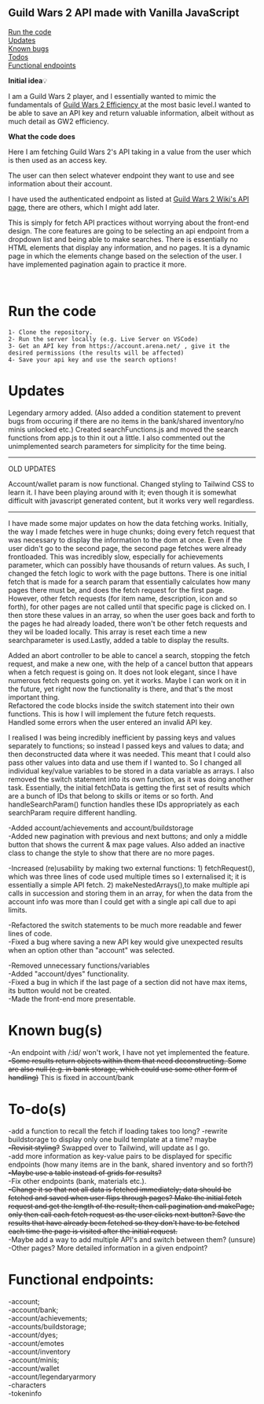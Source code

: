 
## Guild Wars 2 API made with Vanilla JavaScript

[Run the code](#run-the-code)<br>
[Updates](#updates)<br>
[Known bugs](#known-bugs)<br>
[Todos](#to-dos)<br>
[Functional endpoints](#functional-endpoints)<br>

  
<strong>Initial idea</strong>💡 <br>

I am a Guild Wars 2 player, and I essentially wanted to mimic the fundamentals of <a  href=https://gw2efficiency.com/> Guild Wars 2 Efficiency </a> at the most basic level.I wanted to be able to save an API key and return valuable information, albeit without as much detail as GW2 efficiency.


<strong> What the code does </strong> <br>

Here I am fetching Guild Wars 2's API taking in a value from the user which is then used as an access key.

The user can then select whatever endpoint they want to use and see information about their account.

I have used the authenticated endpoint as listed at <a  href="https://wiki.guildwars2.com/wiki/API:API_key"> Guild Wars 2 Wiki's API page</a>, there are others, which I might add later.

This is simply for fetch API practices without worrying about the front-end design. The core features are going to be selecting an api endpoint from a dropdown list and being able to make searches. There is essentially no HTML elements that display any information, and no pages. It is a dynamic page in which the elements change based on the selection of the user. I have implemented pagination again to practice it more.

<br>

# Run the code
```
1- Clone the repository.
2- Run the server locally (e.g. Live Server on VSCode)
3- Get an API key from https://account.arena.net/ , give it the desired permissions (the results will be affected)
4- Save your api key and use the search options!
```
  
# Updates
Legendary armory added. (Also added a condition statement to prevent bugs from occuring if there are no items in the bank/shared inventory/no minis unlocked etc.)
Created searchFunctions.js and moved the search functions from app.js to thin it out a little. I also commented out the unimplemented search parameters for simplicity for the time being.

<hr> 
OLD UPDATES

Account/wallet param is now functional.
Changed styling to Tailwind CSS to learn it. I have been playing around with it; even though it is somewhat difficult with javascript generated content, but it works very well regardless.


<hr>
I have made some major updates on how the data fetching works. Initially, the way I made fetches were in huge chunks; doing every fetch request that was necessary to display the information to the dom at once. Even if the user didn't go to the second page, the second page fetches were already frontloaded. This was incredibly slow, especially for achievements parameter, which can possibly have thousands of return values. As such, I changed the fetch logic to work with the page buttons. There is one initial fetch that is made for a search param that essentially calculates how many pages there must be, and does the fetch request for the first page. However, other fetch requests (for item name, description, icon and so forth), for other pages are not called until that specific page is clicked on. I then store these values in an array, so when the user goes back and forth to the pages he had already loaded, there won't be other fetch requests and they wil be loaded locally. This array is reset each time a new searchparameter is used.Lastly, added a table to display the results.


Added an abort controller to be able to cancel a search, stopping the fetch request, and make a new one, with the help of a cancel button that appears when a fetch request is going on. It does not look elegant, since I have numerous fetch requests going on. yet it works. Maybe I can work on it in the future, yet right now the functionality is there, and that's the most important thing.
<br>
Refactored the code blocks inside the switch statement into their own functions. This is how I will implement the future fetch requests.
<br>
Handled some errors when the user entered an invalid API key.


I realised I was being incredibly inefficient by passing keys and values separately to functions; so instead I passed keys and values to data; and then deconstructed data where it was needed. This meant that I could also pass other values into data and use them if I wanted to. So I changed all individual key/value variables to be stored in a data variable as arrays. I also removed the switch statement into its own function, as it was doing another task. Essentially, the initial fetchData is getting the first set of results which are a bunch of IDs that belong to skills or items or so forth. And handleSearchParam() function handles these IDs appropriately as each searchParam require different handling.


-Added account/achievements and account/buildstorage <br>
-Added new pagination with previous and next buttons; and only a middle button that shows the current & max page values. Also added an inactive class to change the style to show that there are no more pages. <br>

-Increased (re)usability by making two external functions: 1) fetchRequest(), which was three lines of code used multiple times so I externalised it; it is essentially a simple API fetch. 2) makeNestedArrays(),to make multiple api calls in succession and storing them in an array, for when the data from the account info was more than I could get with a single api call due to api limits. <br>

-Refactored the switch statements to be much more readable and fewer lines of code. <br>
-Fixed a bug where saving a new API key would give unexpected results when an option other than "account" was selected. <br>

-Removed unnecessary functions/variables <br>
-Added "account/dyes" functionality. <br>
-Fixed a bug in which if the last page of a section did not have max items, its button would not be created. <br>
-Made the front-end more presentable.

  

# Known bug(s)

-An endpoint with /:id/ won't work, I have not yet implemented the feature. <br>
<s>-Some results return objects within them that need deconstructing. Some are also null (e.g. in bank storage, which could use some other form of handling)</s> This is fixed in account/bank

  

# To-do(s)
-add a function to recall the fetch if loading takes too long?
-rewrite buildstorage to display only one build template at a time? maybe <br>
<s>-Revisit styling?</s> Swapped over to Tailwind, will update as I go. <br>
-add more information as key-value pairs to be displayed for specific endpoints (how many items are in the bank, shared inventory and so forth?) <br>
<s>-Maybe use a table instead of grids for results?</s> <br>
-Fix other endpoints (bank, materials etc.). <br>
<s>-Change it so that not all data is fetched immediately; data should be fetched and saved when user flips through pages? Make the initial fetch request and get the length of the result; then call pagination and makePage; only then call each fetch request as the user clicks next button? Save the results that have already been fetched so they don't have to be fetched each time the page is visited after the initial request.</s> <br>
-Maybe add a way to add multiple API's and switch between them? (unsure) <br>
-Other pages? More detailed information in a given endpoint? <br>

  

# Functional endpoints:

-account; <br>
-account/bank; <br>
-account/achievements; <br>
-accounts/buildstorage;<br>
-account/dyes; <br>
-account/emotes <br>
-account/inventory<br>
-account/minis; <br>
-account/wallet <br>
-account/legendaryarmory <br>
-characters <br>
-tokeninfo <br>